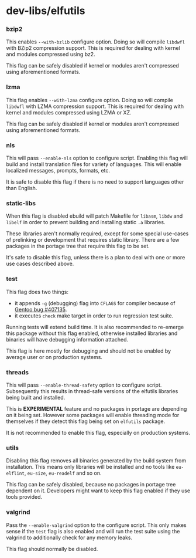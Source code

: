 # dev-libs/elfutils

### bzip2
This enables `--with-bzlib` configure option. Doing so will compile `libdwfl` with BZip2 compression support. This is required for dealing with kernel and modules compressed using bz2.

This flag can be safely disabled if kernel or modules aren't compressed using aforementioned formats.

### lzma
This flag enables `--with-lzma` configure option. Doing so will compile `libdwfl` with LZMA compression support. This is required for dealing with kernel and modules compressed using LZMA or XZ.

This flag can be safely disabled if kernel or modules aren't compressed using aforementioned formats.

### nls
This will pass `--enable-nls` option to configure script. Enabling this flag will build and install translation files for variety of languages. This will enable localized messages, prompts, formats, etc.

It is safe to disable this flag if there is no need to support languages other than English.

### static-libs
When this flag is disabled ebuild will patch Makefile for `libasm`, `libdw` and `libelf` in order to prevent building and installing static `.a` libraries.

These libraries aren't normally required, except for some special use-cases of prelinking or development that requires static library. There are a few packages in the portage tree that require this flag to be set.

It's safe to disable this flag, unless there is a plan to deal with one or more use cases described above.

### test
This flag does two things:

- it appends `-g` (debugging) flag into `CFLAGS` for compiler because of [Gentoo bug #407135](https://bugs.gentoo.org/407135).
- it executes `check` make target in order to run regression test suite.

Running tests will extend build time. It is also recommended to re-emerge this package without this flag enabled, otherwise installed libraries and binaries will have debugging information attached.

This flag is here mostly for debugging and should not be enabled by average user or on production systems.

### threads
This will pass `--enable-thread-safety` option to configure script. Subsequently this results in thread-safe versions of the elfutils libraries being built and installed.

This is **EXPERIMENTAL** feature and no packages in portage are depending on it being set. However some packages will enable threading mode for themselves if they detect this flag being set on `elfutils` package.

It is not recommended to enable this flag, especially on production systems.

### utils
Disabling this flag removes all binaries generated by the build system from installation. This means only libraries will be installed and no tools like `eu-elflint`, `eu-size`, `eu-readelf` and so on.

This flag can be safely disabled, because no packages in portage tree dependent on it. Developers might want to keep this flag enabled if they use tools provided.

### valgrind
Pass the `--enable-valgrind` option to the configure script. This only makes sense if the `test` flag is also enabled and will run the test suite using the valgrind to additionally check for any memory leaks.

This flag should normally be disabled.
